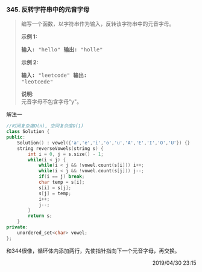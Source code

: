 ### 345. 反转字符串中的元音字母

> <div class="content__2ebE"><p>编写一个函数，以字符串作为输入，反转该字符串中的元音字母。</p>
> 
> <p><strong>示例 1:</strong></p>
> 
> <pre><strong>输入: </strong>"hello" <strong>输出: </strong>"holle" </pre>
> 
> <p><strong>示例 2:</strong></p>
> 
> <pre><strong>输入: </strong>"leetcode" <strong>输出:
> </strong>"leotcede"</pre>
> 
> <p><strong>说明:</strong><br> 元音字母不包含字母"y"。</p> </div>

解法一
```cpp
//时间复杂度O(n), 空间复杂度O(1)
class Solution {
public:
    Solution() : vowel({'a','e','i','o','u','A','E','I','O','U'}) {}
    string reverseVowels(string s) {
        int i = 0, j = s.size() - 1;
        while(i < j) {
            while(i < j && !vowel.count(s[i])) i++;
            while(i < j && !vowel.count(s[j])) j--;
            if(i == j) break;
            char temp = s[i];
            s[i] = s[j];
            s[j] = temp;
            i++;
            j--;
        }
        return s;
    }
private:
    unordered_set<char> vowel;
};
```

和344很像，循环体内添加两行，先使指针指向下一个元音字母，再交换。

<div style="text-align: right"> 2019/04/30 23:15   </div>